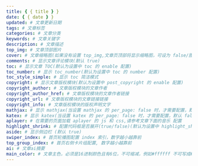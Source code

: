 ```yaml
---
title: { { title } }
date: { { date } }
updated: # 文章更新日期
tags: # 文章标签
categories: # 文章分类
keywords: # 文章关键字
description: # 文章描述
top_img: # 文章顶部图片
cover: # 文章缩略图(如果没有设置 top_img,文章页顶部将显示缩略图，可设为 false/图片地址/留空)
comments: # 显示文章评论模块(默认 true)
toc: # 显示文章 TOC(默认为设置中 toc 的 enable 配置)
toc_number: # 显示 toc_number(默认为设置中 toc 的 number 配置)
toc_style_simple: # 显示 toc 简洁模式
copyright: # 显示文章版权模块(默认为设置中 post_copyright 的 enable 配置)
copyright_author: # 文章版权模块的文章作者
copyright_author_href: # 文章版权模块的文章作者链接
copyright_url: # 文章版权模块的文章链接链接
copyright_info: # 文章版权模块的版权声明文字
mathjax: # 显示 mathjax(当设置 mathjax 的 per_page: false 时，才需要配置，默认 false)
katex: # 显示 katex(当设置 katex 的 per_page: false 时，才需要配置，默认 false)
aplayer: # 在需要的页面加载 aplayer 的 js 和 css,请参考文章下面的音乐 配置
highlight_shrink: # 配置代码框是否展开(true/false)(默认为设置中 highlight_shrink 的配置)
aside: # 显示侧边栏 (默认 true)
swiper_index: # 首页轮播图配置 index 索引，数字越小越靠前
top_group_index: # 首页右侧卡片组配置, 数字越小越靠前
ai: # 文章ai摘要
main_color: # 文章主色，必须是16进制颜色且有6位，不可缩减，例如#ffffff 不可写成#fff
---
```


